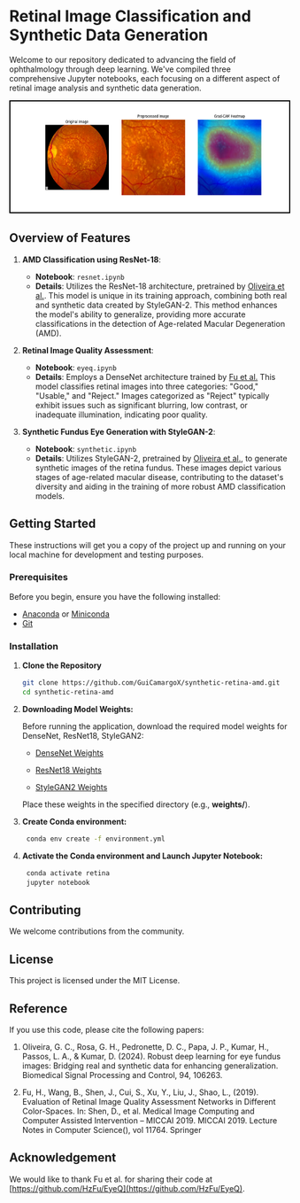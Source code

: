 # Retinal Image Classification and Synthetic Data Generation 

Welcome to our repository dedicated to advancing the field of ophthalmology through deep learning. We've compiled three comprehensive Jupyter notebooks, each focusing on a different aspect of retinal image analysis and synthetic data generation.

<div align="center">
  <img src="assets/classification.png" alt="First Image" width="600" height="200" style="border: 2px solid black;"/>
</div>


## Overview of Features

1. **AMD Classification using ResNet-18**: 
    - **Notebook**: `resnet.ipynb`
    - **Details**: Utilizes the ResNet-18 architecture, pretrained by [Oliveira et al.](https://doi.org/10.1016/j.bspc.2024.106263). This model is unique in its training approach, combining both real and synthetic data created by StyleGAN-2. This  method enhances the model's ability to generalize, providing more accurate classifications in the detection of Age-related Macular Degeneration (AMD).

2. **Retinal Image Quality Assessment**:
    - **Notebook**: `eyeq.ipynb`
    - **Details**: Employs a DenseNet architecture trained by [Fu et al.](https://arxiv.org/abs/1907.05345) This model classifies retinal images into three categories: "Good," "Usable," and "Reject." Images categorized as "Reject" typically exhibit issues such as significant blurring, low contrast, or inadequate illumination, indicating poor quality.

3. **Synthetic Fundus Eye Generation with StyleGAN-2**:
    - **Notebook**: `synthetic.ipynb`
    - **Details**: Utilizes StyleGAN-2, pretrained by [Oliveira et al.](https://doi.org/10.1016/j.bspc.2024.106263), to generate synthetic images of the retina fundus. These images depict various stages of age-related macular disease, contributing to the dataset's diversity and aiding in the training of more robust AMD classification models.

## Getting Started

These instructions will get you a copy of the project up and running on your local machine for development and testing purposes.

### Prerequisites

Before you begin, ensure you have the following installed:

- [Anaconda](https://www.anaconda.com/distribution/) or [Miniconda](https://docs.conda.io/en/latest/miniconda.html)
- [Git](https://git-scm.com/)

### Installation

1. **Clone the Repository**

   ```bash
   git clone https://github.com/GuiCamargoX/synthetic-retina-amd.git
   cd synthetic-retina-amd

2. **Downloading Model Weights:**

    Before running the application, download the required model weights for DenseNet, ResNet18, StyleGAN2:

    * [DenseNet Weights](https://drive.google.com/file/d/1KwR0JkdyzidSqYXs2PHpKms6tmBjxuB6/view?usp=sharing)

    * [ResNet18 Weights](https://drive.google.com/file/d/1W2X9EazWNW___ctrfAZ3z9OdMNx40iUw/view?usp=sharing)

    * [StyleGAN2 Weights](https://drive.google.com/file/d/1apgXspWvzfk0NKLsDgnR5K0fGB9MSvB6/view?usp=sharing)

    Place these weights in the specified directory (e.g., **weights/**).

3. **Create Conda environment:**
   
   ```bash
    conda env create -f environment.yml

4. **Activate the Conda environment and Launch Jupyter Notebook:**

   ```bash
    conda activate retina
    jupyter notebook

## Contributing

We welcome contributions from the community.


## License

This project is licensed under the MIT License.


## Reference

If you use this code, please cite the following papers:

1. Oliveira, G. C., Rosa, G. H., Pedronette, D. C., Papa, J. P., Kumar, H., Passos, L. A., & Kumar, D. (2024). Robust deep learning for eye fundus images: Bridging real and synthetic data for enhancing generalization. Biomedical Signal Processing and Control, 94, 106263.

2. Fu, H., Wang, B., Shen, J., Cui, S., Xu, Y., Liu, J., Shao, L., (2019). Evaluation of Retinal Image Quality Assessment Networks in Different Color-Spaces. In: Shen, D., et al. Medical Image Computing and Computer Assisted Intervention – MICCAI 2019. MICCAI 2019. Lecture Notes in Computer Science(), vol 11764. Springer

## Acknowledgement

We would like to thank Fu et al. for sharing their code at [https://github.com/HzFu/EyeQ](https://github.com/HzFu/EyeQ).
